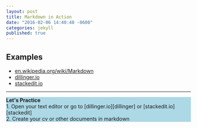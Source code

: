 ```yaml
---
layout: post
title: Markdown in Action
date: "2016-02-06 14:40:40 -0600"
categories: jekyll
published: true
---
```


## Examples

* [en.wikipedia.org/wiki/Markdown][wiki]
* [dillinger.io][dillinger]
* [stackedit.io][stackedit] 

***
<div style="background-color:lightblue;">
<p><strong>Let's Practice</strong><br/>
1. Open your text editor or go to [dillinger.io][dillinger] or [stackedit.io][stackedit]<br/>
2. Create your cv or other documents in markdown</p>
</div>

[wiki]: https://en.wikipedia.org/wiki/Markdown
[dillinger]: http://www.dillinger.io
[stackedit]: http://stackedit.io
